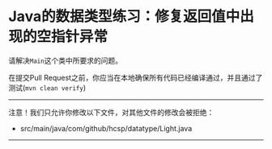 # Java的数据类型练习：修复返回值中出现的空指针异常

请解决`Main`这个类中所要求的问题。

在提交Pull Request之前，你应当在本地确保所有代码已经编译通过，并且通过了测试(`mvn clean verify`)

-----
注意！我们只允许你修改以下文件，对其他文件的修改会被拒绝：
- src/main/java/com/github/hcsp/datatype/Light.java
-----



